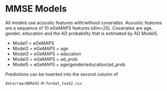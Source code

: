 # MMSE Models

All models use acoustic features with/without covariates. Acoustic features are a
sequence of 10 eGeMAPS features (dim=25). Covariates are age, gender, education and
the AD probability that is estimated by AD Model5.

- Model1 = eGeMAPS
- Model2 = eGeMAPS + age
- Model3 = eGeMAPS + education
- Model3 = eGeMAPS + ad_prob
- Model5 = eGeMAPS + age/gender/education/ad_prob

Predictions can be inserted into the second column of

```
data/raw/ADReSS-M-format_task2.csv
```
